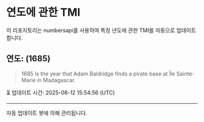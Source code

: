 
# 연도에 관한 TMI

이 리포지토리는 numbersapi를 사용하여 특정 년도에 관한 TMI를 자동으로 업데이트합니다.

## 연도: (1685)
> 1685 is the year that Adam Baldridge finds a pirate base at Île Sainte-Marie in Madagascar.

⏳ 업데이트 시간: 2025-08-12 15:54:56 (UTC)

---
자동 업데이트 봇에 의해 관리됩니다.
